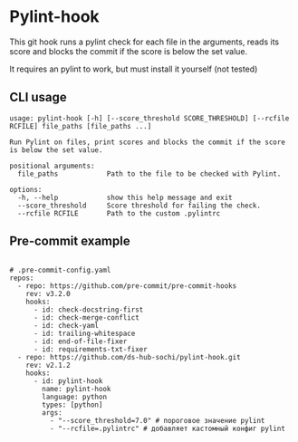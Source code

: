 # Pylint-hook

This git hook runs a pylint check for each file in the arguments, reads its score and blocks the commit if the score is below the set value.

It requires an pylint to work, but must install it yourself (not tested)

## CLI usage

```
usage: pylint-hook [-h] [--score_threshold SCORE_THRESHOLD] [--rcfile RCFILE] file_paths [file_paths ...]

Run Pylint on files, print scores and blocks the commit if the score is below the set value.

positional arguments:
  file_paths            Path to the file to be checked with Pylint.

options:
  -h, --help            show this help message and exit
  --score_threshold     Score threshold for failing the check.
  --rcfile RCFILE       Path to the custom .pylintrc

```

## Pre-commit example

```

# .pre-commit-config.yaml
repos:
  - repo: https://github.com/pre-commit/pre-commit-hooks
    rev: v3.2.0
    hooks:
      - id: check-docstring-first
      - id: check-merge-conflict
      - id: check-yaml
      - id: trailing-whitespace
      - id: end-of-file-fixer
      - id: requirements-txt-fixer
  - repo: https://github.com/ds-hub-sochi/pylint-hook.git
    rev: v2.1.2
    hooks:
      - id: pylint-hook
        name: pylint-hook
        language: python
        types: [python]
        args:
          - "--score_threshold=7.0" # пороговое значение pylint
          - "--rcfile=.pylintrc" # добавляет кастомный конфиг pylint

```
